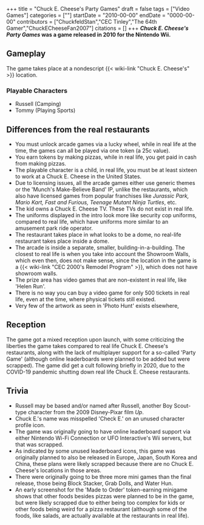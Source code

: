 +++
title = "Chuck E. Cheese's Party Games"
draft = false
tags = ["Video Games"]
categories = [""]
startDate = "2010-00-00"
endDate = "0000-00-00"
contributors = ["ChuckfeldStan","CEC Tinley","The 64th Gamer","ChuckECheeseFan2007"]
citations = []
+++
***Chuck E. Cheese's Party Games* was a game released in 2010 for the Nintendo Wii.**

## Gameplay

The game takes place at a nondescript {{< wiki-link "Chuck E. Cheese's" >}} location.

### Playable Characters

- Russell (Camping)
- Tommy (Playing Sports)

## Differences from the real restaurants

- You must unlock arcade games via a lucky wheel, while in real life at the time, the games can all be played via one token (a 25c value).
- You earn tokens by making pizzas, while in real life, you get paid in cash from making pizzas.
- The playable character is a child, in real life, you must be at least sixteen to work at a Chuck E. Cheese in the United States.
- Due to licensing issues, all the arcade games either use generic themes or the 'Munch's Make-Believe Band' IP, unlike the restaurants, which also have licensed games from popular franchises like *Jurassic Park, Mario Kart, Fast and Furious, Teenage Mutant Ninja Turtles*, etc.
- The kid owns a Chuck E. Cheese TV. These TVs do not exist in real life.
- The uniforms displayed in the intro look more like security cop uniforms, compared to real life, which have uniforms more similar to an amusement park ride operator.
- The restaurant takes place in what looks to be a dome, no real-life restaurant takes place inside a dome.
- The arcade is inside a separate, smaller, building-in-a-building. The closest to real life is when you take into account the Showroom Walls, which even then, does not make sense, since the location in the game is a {{< wiki-link "CEC 2000's Remodel Program" >}}, which does not have showroom walls.
- The prize area has video games that are non-existent in real life, like 'Helen Run'.
- There is no way you can buy a video game for only 500 tickets in real life, even at the time, where physical tickets still existed.
- Very few of the artwork as seen in 'Photo Hunt' exists elsewhere,

## Reception

The game got a mixed reception upon launch, with some criticizing the liberties the game takes compared to real life Chuck E. Cheese's restaurants, along with the lack of multiplayer support for a so-called 'Party Game' (although online leaderboards were planned to be added but were scrapped). The game did get a cult following briefly in 2020, due to the COVID-19 pandemic shutting down real life Chuck E. Cheese restaurants.

## Trivia

- Russell may be based and/or named after Russell, another Boy Scout-type character from the 2009 Disney-Pixar film *Up*.
- Chuck E.'s name was misspelled 'Check E.' on an unused character profile icon.
- The game was originally going to have online leaderboard support via either Nintendo Wi-Fi Connection or UFO Interactive's Wii servers, but that was scrapped.
- As indicated by some unused leaderboard icons, this game was originally planned to also be released in Europe, Japan, South Korea and China, these plans were likely scrapped because there are no Chuck E. Cheese's locations in those areas.
- There were originally going to be three more mini games than the final release, those being Block Stacker, Grab Dolls, and Water Hun.
- An early screenshot for the 'Made to Order' token-earning minigame shows that other foods besides pizzas were planned to be in the game, but were likely scrapped due to either being too complex for kids or other foods being weird for a pizza restaurant (although some of the foods, like salads, are actually available at the restaurants in real life).
